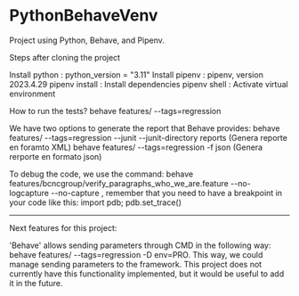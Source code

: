 # PythonBehaveVenv
Project using Python, Behave, and Pipenv.

Steps after cloning the project

Install python :  python_version = "3.11"
Install pipenv : pipenv, version 2023.4.29
pipenv install : Install dependencies
pipenv shell : Activate virtual environment 

How to run the tests?
behave features/ --tags=regression

We have two options to generate the report that Behave provides:
behave features/ --tags=regression --junit --junit-directory reports (Genera reporte en foramto XML)
behave features/ --tags=regression -f json (Genera rerporte en formato json)

To debug the code, we use the command: behave features/bcncgroup/verify_paragraphs_who_we_are.feature --no-logcapture --no-capture ,
remember that you need to have a breakpoint in your code like this:  import pdb; pdb.set_trace()

----------------------------------------------------------------------------------------------------------------------------------
Next features for this project:

'Behave' allows sending parameters through CMD in the following way: behave features/ --tags=regression -D env=PRO. This way, we could manage sending parameters to the framework. This project does not currently have this functionality implemented, but it would be useful to add it in the future.
